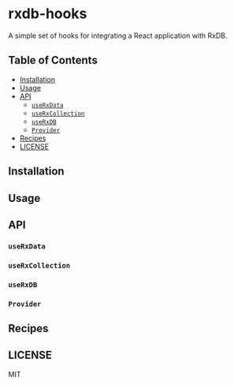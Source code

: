 # rxdb-hooks
A simple set of hooks for integrating a React application with RxDB.

## Table of Contents
- [Installation](#installation)
- [Usage](#usage)
- [API](#api)
	- [`useRxData`](#userxdata)
	- [`useRxCollection`](#userxcollection)
	- [`useRxDB`](#userxdb)
	- [`Provider`](#provider)
- [Recipes](#recipes)
- [LICENSE](#license)

## Installation

## Usage

## API

### `useRxData`

### `useRxCollection`

### `useRxDB`

### `Provider`

## Recipes

## LICENSE
MIT
